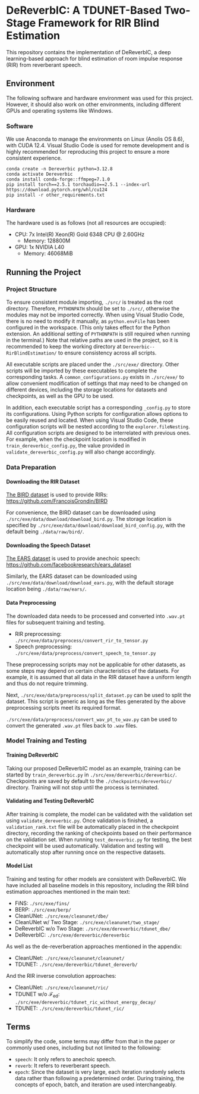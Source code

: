 # DeReverbIC: A TDUNET-Based Two-Stage Framework for RIR Blind Estimation

This repository contains the implementation of DeReverbIC, a deep learning-based approach for blind estimation of room impulse response (RIR) from reverberant speech.

## Environment

The following software and hardware environment was used for this project. However, it should also work on other environments, including different GPUs and operating systems like Windows.

### Software

We use Anaconda to manage the environments on Linux (Anolis OS 8.6), with CUDA 12.4. Visual Studio Code is used for remote development and is highly recommended for reproducing this project to ensure a more consistent experience.

```shell
conda create -n Dereverbic python=3.12.8
conda activate Dereverbic
conda install conda-forge::ffmpeg=7.1.0
pip install torch==2.5.1 torchaudio==2.5.1 --index-url https://download.pytorch.org/whl/cu124
pip install -r other_requirements.txt
```

### Hardware

The hardware used is as follows (not all resources are occupied):

- CPU: 7x Intel(R) Xeon(R) Gold 6348 CPU @ 2.60GHz
    - Memory: 128800M
- GPU: 1x NVIDIA L40
    - Memory: 46068MiB

## Running the Project

### Project Structure

To ensure consistent module importing, `./src/` is treated as the root directory. Therefore, `PYTHONPATH` should be set to `./src/`, otherwise the modules may not be imported correctly. When using Visual Studio Code, there is no need to modify it manually, as `python.envFile` has been configured in the workspace. (This only takes effect for the Python extension. An additional setting of `PYTHONPATH` is still required when running in the terminal.) Note that relative paths are used in the project, so it is recommended to keep the working directory at `Dereverbic--RirBlindEstimation/` to ensure consistency across all scripts.

All executable scripts are placed under the `./src/exe/` directory. Other scripts will be imported by these executables to complete the corresponding tasks. A `common_configurations.py` exists in `./src/exe/` to allow convenient modification of settings that may need to be changed on different devices, including the storage locations for datasets and checkpoints, as well as the GPU to be used.

In addition, each executable script has a corresponding `_config.py` to store its configurations. Using Python scripts for configuration allows options to be easily reused and located. When using Visual Studio Code, these configuration scripts will be nested according to the `explorer.fileNesting`. All configuration scripts are designed to be interrelated with previous ones. For example, when the checkpoint location is modified in `train_dereverbic_config.py`, the value provided in `validate_dereverbic_config.py` will also change accordingly.

### Data Preparation

#### Downloading the RIR Dataset

[The BIRD dataset](https://arxiv.org/abs/2010.09930) is used to provide RIRs: https://github.com/FrancoisGrondin/BIRD

For convenience, the BIRD dataset can be downloaded using `./src/exe/data/download/download_bird.py`. The storage location is specified by `./src/exe/data/download/download_bird_config.py`, with the default being `./data/raw/bird/`.

#### Downloading the Speech Dataset

[The EARS dataset](https://www.isca-archive.org/interspeech_2024/richter24_interspeech.html) is used to provide anechoic speech: https://github.com/facebookresearch/ears_dataset

Similarly, the EARS dataset can be downloaded using `./src/exe/data/download/download_ears.py`, with the default storage location being `./data/raw/ears/`.

#### Data Preprocessing

The downloaded data needs to be processed and converted into `.wav.pt` files for subsequent training and testing.

- RIR preprocessing: `./src/exe/data/preprocess/convert_rir_to_tensor.py`
- Speech preprocessing: `./src/exe/data/preprocess/convert_speech_to_tensor.py`

These preprocessing scripts may not be applicable for other datasets, as some steps may depend on certain characteristics of the datasets. For example, it is assumed that all data in the RIR dataset have a uniform length and thus do not require trimming.

Next, `./src/exe/data/preprocess/split_dataset.py` can be used to split the dataset. This script is generic as long as the files generated by the above preprocessing scripts meet its required format.

`./src/exe/data/preprocess/convert_wav_pt_to_wav.py` can be used to convert the generated `.wav.pt` files back to `.wav` files.

### Model Training and Testing

#### Training DeReverbIC

Taking our proposed DeReverbIC model as an example, training can be started by `train_dereverbic.py` in `./src/exe/dereverbic/dereverbic/`. Checkpoints are saved by default to the `./checkpoints/dereverbic/` directory. Training will not stop until the process is terminated.

#### Validating and Testing DeReverbIC

After training is complete, the model can be validated with the validation set using `validate_dereverbic.py`. Once validation is finished, a `validation_rank.txt` file will be automatically placed in the checkpoint directory, recording the ranking of checkpoints based on their performance on the validation set. When running `test_dereverbic.py` for testing, the best checkpoint will be used automatically. Validation and testing will automatically stop after running once on the respective datasets.

#### Model List

Training and testing for other models are consistent with DeReverbIC. We have included all baseline models in this repository, including the RIR blind estimation approaches mentioned in the main text:
- FiNS: `./src/exe/fins/`
- BERP: `./src/exe/berp/`
- CleanUNet: `./src/exe/cleanunet/dbe/`
- CleanUNet w/ Two Stage: `./src/exe/cleanunet/two_stage/`
- DeReverbIC w/o Two Stage: `./src/exe/dereverbic/tdunet_dbe/`
- DeReverbIC: `./src/exe/dereverbic/dereverbic`

As well as the de-reverberation approaches mentioned in the appendix:
- CleanUNet: `./src/exe/cleanunet/cleanunet/`
- TDUNET: `./src/exe/dereverbic/tdunet_dereverb/`

And the RIR inverse convolution approaches:
- CleanUNet: `./src/exe/cleanunet/ric/`
- TDUNET w/o $\mathcal{F}_\mathrm{ed}$: `./src/exe/dereverbic/tdunet_ric_without_energy_decay/`
- TDUNET: `./src/exe/dereverbic/tdunet_ric/`

## Terms

To simplify the code, some terms may differ from that in the paper or commonly used ones, including but not limited to the following:
- `speech`: It only refers to anechoic speech.
- `reverb`: It refers to reverberant speech.
- `epoch`: Since the dataset is very large, each iteration randomly selects data rather than following a predetermined order. During training, the concepts of epoch, batch, and iteration are used interchangeably.
